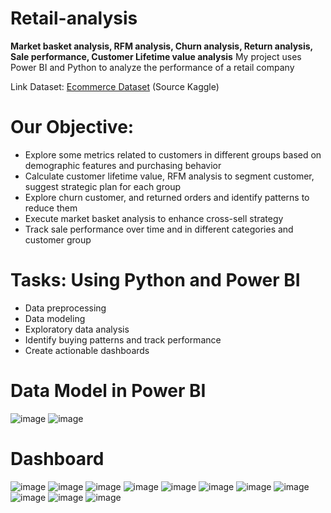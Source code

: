 # Retail-analysis
**Market basket analysis, RFM analysis, Churn analysis, Return analysis, Sale performance, Customer Lifetime value analysis**
My project uses Power BI and Python to analyze the performance of a retail company

Link Dataset: [Ecommerce Dataset]([(https://www.kaggle.com/datasets/shriyashjagtap/e-commerce-customer-for-behavior-analysis)https://www.kaggle.com/datasets/shriyashjagtap/e-commerce-customer-for-behavior-analysis]) (Source Kaggle)

# Our Objective:
- Explore some metrics related to customers in different groups based on demographic features and purchasing behavior
- Calculate customer lifetime value, RFM analysis to segment customer, suggest strategic plan for each group
- Explore churn customer, and returned orders and identify patterns to reduce them
- Execute market basket analysis to enhance cross-sell strategy
- Track sale performance over time and in different categories and customer group

# Tasks: Using Python and Power BI
- Data preprocessing
- Data modeling
- Exploratory data analysis
- Identify buying patterns and track performance
- Create actionable dashboards

# Data Model in Power BI
![image](https://github.com/baotram237/Retail-analysis/assets/82713550/65f87c3d-b2be-4fd6-8707-10ffe882e8c1)
![image](https://github.com/baotram237/Retail-analysis/assets/82713550/9a65dad4-94fc-4732-8567-7e1ca08cbbc7)

# Dashboard
![image](https://github.com/baotram237/Retail-analysis/assets/82713550/cb36cb84-6309-4f4e-a3b3-52a1fc8c6fd0)
![image](https://github.com/baotram237/Retail-analysis/assets/82713550/94f19203-c343-40f2-83cd-882339c55100)
![image](https://github.com/baotram237/Retail-analysis/assets/82713550/95390059-3586-4d04-8136-512b43fcdf08)
![image](https://github.com/baotram237/Retail-analysis/assets/82713550/8b1d1fe5-7d3b-45e9-8db1-9646693a2cea)
![image](https://github.com/baotram237/Retail-analysis/assets/82713550/eda0fbde-cf03-4b8e-b0f9-b1d622de55df)
![image](https://github.com/baotram237/Retail-analysis/assets/82713550/4b7817c2-e079-4f7c-8df5-1d83440fd909)
![image](https://github.com/baotram237/Retail-analysis/assets/82713550/5dbe508c-0951-4d62-a3d1-0fedb99ccbc1)
![image](https://github.com/baotram237/Retail-analysis/assets/82713550/df7e3102-8d32-4f0c-9e9f-5e7709aaaa18)
![image](https://github.com/baotram237/Retail-analysis/assets/82713550/5e3ca0f7-741c-4b1d-a299-ce67cc28bcbe)
![image](https://github.com/baotram237/Retail-analysis/assets/82713550/beb01523-2bbb-45be-88c8-75795a831db0)
![image](https://github.com/baotram237/Retail-analysis/assets/82713550/280cea9b-f703-4e19-b18c-d621875cc7f9)





